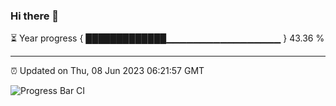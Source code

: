 ### Hi there 👋

⏳ Year progress { █████████████▁▁▁▁▁▁▁▁▁▁▁▁▁▁▁▁▁ } 43.36 %

---

⏰ Updated on Thu, 08 Jun 2023 06:21:57 GMT

![Progress Bar CI](https://github.com/ZhaoGui/ZhaoGui/workflows/Progress%20Bar%20CI/badge.svg)
